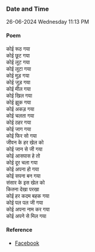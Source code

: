 ### Date and Time

26-06-2024 Wednesday 11:13 PM

#### Poem

कोई रूठ गया <br />
कोई छूट गया <br />
कोई लूट गया <br />
कोई लूटा गया <br />
कोई मुड़ गया <br />
कोई जुड़ गया <br />
कोई मील गया <br />
कोई खिल गया <br />
कोई झुक गया <br />
कोई अकड़ गया <br />
कोई चलता गया <br />
कोई ठहर गया  <br />
कोई जाग गया <br />
कोई फिर सो गया <br />
जीवन के हर खेल को <br />
कोई जान से जी गया <br />
कोई आसपास हे तो <br />
कोई दूर चला गया  <br />
कोई अपना हो गया <br />
कोई सपना बन गया <br />
संसार के इस खेल को <br />
कितना देखा परखा <br />
कोई हर कदम बहक गया <br />
कोई पल पल जी गया <br />
कोई  अपना नाम कर गया <br />
कोई अपने से मिल गया

#### Reference

* [Facebook](https://www.facebook.com/share/p/67u27f9muVn7b1LN/?mibextid=xfxF2i)
